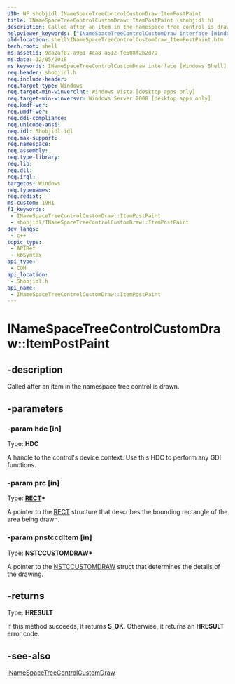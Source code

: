 ```yaml
---
UID: NF:shobjidl.INameSpaceTreeControlCustomDraw.ItemPostPaint
title: INameSpaceTreeControlCustomDraw::ItemPostPaint (shobjidl.h)
description: Called after an item in the namespace tree control is drawn.
helpviewer_keywords: ["INameSpaceTreeControlCustomDraw interface [Windows Shell]","ItemPostPaint method","INameSpaceTreeControlCustomDraw.ItemPostPaint","INameSpaceTreeControlCustomDraw::ItemPostPaint","ItemPostPaint","ItemPostPaint method [Windows Shell]","ItemPostPaint method [Windows Shell]","INameSpaceTreeControlCustomDraw interface","_shell_INameSpaceTreeControlCustomDraw_ItemPostPaint","shell.INameSpaceTreeControlCustomDraw_ItemPostPaint","shobjidl/INameSpaceTreeControlCustomDraw::ItemPostPaint"]
old-location: shell\INameSpaceTreeControlCustomDraw_ItemPostPaint.htm
tech.root: shell
ms.assetid: 9da2af87-a961-4ca8-a512-fe508f2b2d79
ms.date: 12/05/2018
ms.keywords: INameSpaceTreeControlCustomDraw interface [Windows Shell],ItemPostPaint method, INameSpaceTreeControlCustomDraw.ItemPostPaint, INameSpaceTreeControlCustomDraw::ItemPostPaint, ItemPostPaint, ItemPostPaint method [Windows Shell], ItemPostPaint method [Windows Shell],INameSpaceTreeControlCustomDraw interface, _shell_INameSpaceTreeControlCustomDraw_ItemPostPaint, shell.INameSpaceTreeControlCustomDraw_ItemPostPaint, shobjidl/INameSpaceTreeControlCustomDraw::ItemPostPaint
req.header: shobjidl.h
req.include-header: 
req.target-type: Windows
req.target-min-winverclnt: Windows Vista [desktop apps only]
req.target-min-winversvr: Windows Server 2008 [desktop apps only]
req.kmdf-ver: 
req.umdf-ver: 
req.ddi-compliance: 
req.unicode-ansi: 
req.idl: Shobjidl.idl
req.max-support: 
req.namespace: 
req.assembly: 
req.type-library: 
req.lib: 
req.dll: 
req.irql: 
targetos: Windows
req.typenames: 
req.redist: 
ms.custom: 19H1
f1_keywords:
 - INameSpaceTreeControlCustomDraw::ItemPostPaint
 - shobjidl/INameSpaceTreeControlCustomDraw::ItemPostPaint
dev_langs:
 - c++
topic_type:
 - APIRef
 - kbSyntax
api_type:
 - COM
api_location:
 - Shobjidl.h
api_name:
 - INameSpaceTreeControlCustomDraw::ItemPostPaint
---
```


# INameSpaceTreeControlCustomDraw::ItemPostPaint


## -description

Called after an item in the namespace tree control is drawn.

## -parameters

### -param hdc [in]

Type: <b>HDC</b>

A handle to the control's device context. Use this HDC to perform any GDI functions.

### -param prc [in]

Type: <b><a href="/windows/desktop/api/windef/ns-windef-rect">RECT</a>*</b>

A pointer to the <a href="/windows/desktop/api/windef/ns-windef-rect">RECT</a> structure that describes the bounding rectangle of the area being drawn.

### -param pnstccdItem [in]

Type: <b><a href="/windows/desktop/api/shobjidl/ns-shobjidl-nstccustomdraw">NSTCCUSTOMDRAW</a>*</b>

A pointer to the <a href="/windows/desktop/api/shobjidl/ns-shobjidl-nstccustomdraw">NSTCCUSTOMDRAW</a> struct that determines the details of the drawing.

## -returns

Type: <b>HRESULT</b>

If this method succeeds, it returns <b xmlns:loc="http://microsoft.com/wdcml/l10n">S_OK</b>. Otherwise, it returns an <b xmlns:loc="http://microsoft.com/wdcml/l10n">HRESULT</b> error code.

## -see-also

<a href="/windows/desktop/api/shobjidl/nn-shobjidl-inamespacetreecontrolcustomdraw">INameSpaceTreeControlCustomDraw</a>

